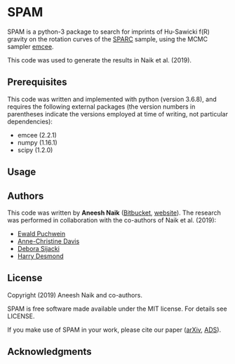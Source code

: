 # SPAM

SPAM is a python-3 package to search for imprints of Hu-Sawicki f(R) gravity on the rotation curves of the [SPARC](http://astroweb.cwru.edu/SPARC/) sample, using the MCMC sampler [emcee](http://dfm.io/emcee/current/).

This code was used to generate the results in Naik et al. (2019).

## Prerequisites

This code was written and implemented with python (version 3.6.8), and requires the following external packages (the version numbers in parentheses indicate the versions employed at time of writing, not particular dependencies):

* emcee (2.2.1)
* numpy (1.16.1)
* scipy (1.2.0)

## Usage

## Authors

This code was written by **Aneesh Naik** ([Bitbucket](https://bitbucket.org/an485/), [website](https://www.ast.cam.ac.uk/~an485/)). The research was performed in collaboration with the co-authors of Naik et al. (2019):

* [Ewald Puchwein](https://www.aip.de/Members/epuchwein)
* [Anne-Christine Davis](http://www.damtp.cam.ac.uk/user/acd/)
* [Debora Sijacki](https://www.ast.cam.ac.uk/people/Debora.Sijacki)
* [Harry Desmond](https://www2.physics.ox.ac.uk/contacts/people/desmond)


## License

Copyright (2019) Aneesh Naik and co-authors.

SPAM is free software made available under the MIT license. For details see LICENSE.

If you make use of SPAM in your work, please cite our paper ([arXiv](), [ADS]()).


## Acknowledgments